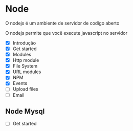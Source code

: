 # Node

O nodejs é um ambiente de servidor de codigo aberto

O nodejs permite que você execute javascript no servidor

- [x] Introdução
- [x] Get started
- [x] Modules
- [x] Http module
- [x] File System
- [x] URL modules
- [x] NPM
- [x] Events
- [ ] Upload files
- [ ] Email

## Node Mysql

- [ ] Get started
